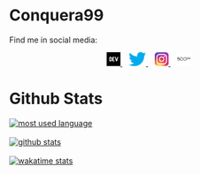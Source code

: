 # Conquera99
Find me in social media:
<p align='center'>
    <a href="https://dev.to/conquera99" target="_blank" rel="noopener">
        <img height="25" src="https://raw.githubusercontent.com/conquera99/conquera99/master/icons/dev.png" />
    </a>
    &nbsp;&nbsp;
    <a href="https://twitter.com/conquera99" target="_blank" rel="noopener">
        <img height="25" src="https://raw.githubusercontent.com/conquera99/conquera99/master/icons/twitter.png" />
    </a>
    &nbsp;&nbsp;
    <a href="https://instagram.com/conquera99" target="_blank" rel="noopener">
        <img height="25" src="https://raw.githubusercontent.com/conquera99/conquera99/master/icons/instagram.png" />
    </a>
    &nbsp;&nbsp;
    <a href="https://500px.com/conquera99" target="_blank" rel="noopener">
        <img height="25" src="https://raw.githubusercontent.com/conquera99/conquera99/master/icons/fivehundreds.png" />
    </a>
</p>

# Github Stats

<div>
    <a href="https://github.com/conquera99/conquera99">
        <img style="margin: 0 auto; display: block;" alt="most used language" src="https://github-readme-stats.vercel.app/api/top-langs/?username=conquera99&layout=compact" />
    </a>
</div>
<br />
<div>
    <a href="https://github.com/conquera99/conquera99">
        <img style="margin: 0 auto; display: block;" alt="github stats" src="https://github-readme-stats.vercel.app/api?username=conquera99&count_private=true&show_icons=true" />
    </a>
</div>
<br />
<div>
    <a href="https://github.com/conquera99/conquera99">
        <img style="margin: 0 auto; display: block;" alt="wakatime stats" src="https://github-readme-stats.vercel.app/api/wakatime?username=conquera99" />
    </a>
</div>
